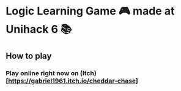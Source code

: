 # Logic Learning Game 🎮 made at Unihack 6 📚

## How to play 

### Play online right now on (Itch)[https://gabriel1961.itch.io/cheddar-chase] 
